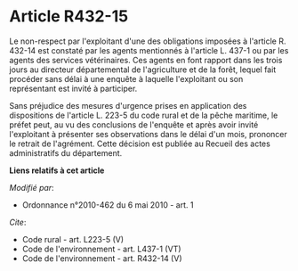 # Article R432-15

Le non-respect par l'exploitant d'une des obligations imposées à l'article R. 432-14 est constaté par les agents mentionnés à
l'article L. 437-1 ou par les agents des services vétérinaires. Ces agents en font rapport dans les trois jours au directeur
départemental de l'agriculture et de la forêt, lequel fait procéder sans délai à une enquête à laquelle l'exploitant ou son
représentant est invité à participer. 

Sans préjudice des mesures d'urgence prises en application des dispositions de l'article L. 223-5 du code rural et de la
pêche maritime, le préfet peut, au vu des conclusions de l'enquête et après avoir invité l'exploitant à présenter ses
observations dans le délai d'un mois, prononcer le retrait de l'agrément. Cette décision est publiée au Recueil des actes
administratifs du département.

**Liens relatifs à cet article**

_Modifié par_:

  - Ordonnance n°2010-462 du 6 mai 2010 - art. 1

_Cite_:

  - Code rural - art. L223-5 (V)
  - Code de l'environnement - art. L437-1 (VT)
  - Code de l'environnement - art. R432-14 (V)

